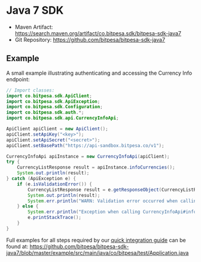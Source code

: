 # Java 7 SDK

- Maven Artifact: https://search.maven.org/artifact/co.bitpesa.sdk/bitpesa-sdk-java7
- Git Repository: https://github.com/bitpesa/bitpesa-sdk-java7

## Example

A small example illustrating authenticating and accessing the Currency Info endpoint:

```java
// Import classes:
import co.bitpesa.sdk.ApiClient;
import co.bitpesa.sdk.ApiException;
import co.bitpesa.sdk.Configuration;
import co.bitpesa.sdk.auth.*;
import co.bitpesa.sdk.api.CurrencyInfoApi;

ApiClient apiClient = new ApiClient();
apiClient.setApiKey("<key>");
apiClient.setApiSecret("<secret>");
apiClient.setBasePath("https://api-sandbox.bitpesa.co/v1");

CurrencyInfoApi apiInstance = new CurrencyInfoApi(apiClient);
try {
    CurrencyListResponse result = apiInstance.infoCurrencies();
    System.out.println(result);
} catch (ApiException e) {
    if (e.isValidationError()) {
        CurrencyListResponse result = e.getResponseObject(CurrencyListResponse.class);
        System.out.println(result);
        System.err.println("WARN: Validation error occurred when calling the endpoint");
    } else {
        System.err.println("Exception when calling CurrencyInfoApi#infoCurrencies");
        e.printStackTrace();
    }
}
```

Full examples for all steps required by our [quick integration guide](../quick-integration.md) can be found at: https://github.com/bitpesa/bitpesa-sdk-java7/blob/master/example/src/main/java/co/bitpesa/test/Application.java
